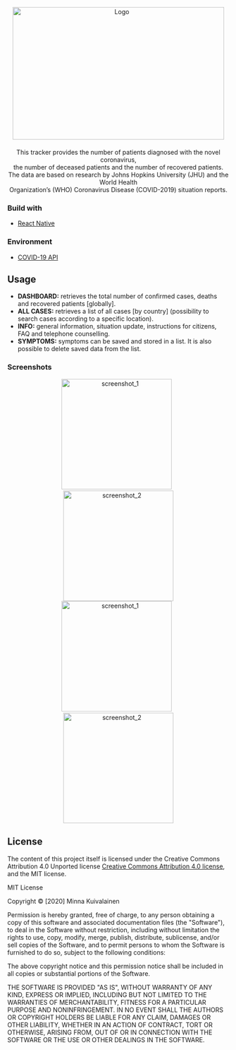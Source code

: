 <p align="center">
<img src="https://i.imgur.com/sjkuJF2.png" alt="Logo" width="480" height="300">
<text center>
<br>
<br>This tracker provides the number of patients diagnosed with the novel coronavirus, 
<br>the number of deceased patients and the number of recovered patients. 
<br>The data are based on research by Johns Hopkins University (JHU) and the World Health 
<br>Organization’s (WHO) Coronavirus Disease (COVID-2019) situation reports.</p>

### Build with
* [React Native](https://reactnative.dev/)

### Environment
* [COVID-19 API](https://covid19api.com/)

## Usage
* <b>DASHBOARD:</b> retrieves the total number of confirmed cases, deaths and recovered patients [globally].
* <b>ALL CASES:</b> retrieves a list of all cases [by country] (possibility to search cases according to a specific location).
* <b>INFO:</b> general information, situation update, instructions for citizens, FAQ and telephone counselling.
* <b>SYMPTOMS:</b> symptoms can be saved and stored in a list. It is also possible to delete saved data from the list.

### Screenshots
<p align="center">
<img src="https://i.imgur.com/mmrIJKc.jpg" width="250" title="screenshot_1"> &nbsp; <img src="https://i.imgur.com/kqY0AA5.jpg" width="250" alt="screenshot_2">
<br><img src="https://i.imgur.com/MX4Ip3H.jpg" width="250" title="screenshot_1"> &nbsp; <img src="https://i.imgur.com/hZ8eDys.jpg" width="250" alt="screenshot_2">

## License

The content of this project itself is licensed under the Creative Commons Attribution 4.0 Unported license [Creative Commons Attribution 4.0 license](https://creativecommons.org/licenses/by/4.0/legalcode), and the MIT license.

MIT License

Copyright © [2020] Minna Kuivalainen

Permission is hereby granted, free of charge, to any person obtaining a copy
of this software and associated documentation files (the "Software"), to deal
in the Software without restriction, including without limitation the rights
to use, copy, modify, merge, publish, distribute, sublicense, and/or sell
copies of the Software, and to permit persons to whom the Software is
furnished to do so, subject to the following conditions:

The above copyright notice and this permission notice shall be included in all
copies or substantial portions of the Software.

THE SOFTWARE IS PROVIDED "AS IS", WITHOUT WARRANTY OF ANY KIND, EXPRESS OR
IMPLIED, INCLUDING BUT NOT LIMITED TO THE WARRANTIES OF MERCHANTABILITY,
FITNESS FOR A PARTICULAR PURPOSE AND NONINFRINGEMENT. IN NO EVENT SHALL THE
AUTHORS OR COPYRIGHT HOLDERS BE LIABLE FOR ANY CLAIM, DAMAGES OR OTHER
LIABILITY, WHETHER IN AN ACTION OF CONTRACT, TORT OR OTHERWISE, ARISING FROM,
OUT OF OR IN CONNECTION WITH THE SOFTWARE OR THE USE OR OTHER DEALINGS IN THE
SOFTWARE.
